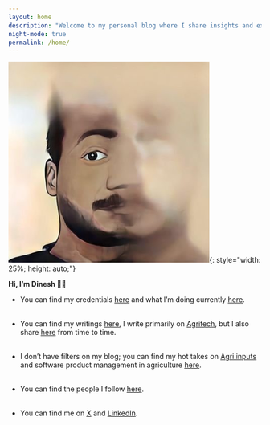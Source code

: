 ```yaml
---
layout: home
description: "Welcome to my personal blog where I share insights and experiences."
night-mode: true
permalink: /home/
---
```

![itsme](dinesh.jpg){: style="width: 25%; height: auto;"}<br>

**Hi, I’m Dinesh 👋🏻**

- You can find my credentials [<u>here</u>]({{site.baseurl}}/about/) and what I’m doing currently [<u>here</u>]({{site.baseurl}}/what_im_doin_now/).<br><br>
- You can find my writings [<u>here</u>](/blog/), I write primarily on [<u>Agritech</u>](/agriculture/), but I also share [<u>here</u>](/random_musings/) from time to time.<br><br>
- I don’t have filters on my blog; you can find my hot takes on [<u>Agri inputs</u>](/agri_inputs/) and software product management in agriculture [<u>here</u>](/product_management_posts/).<br><br>
- You can find the people I follow [<u>here</u>]({{site.baseurl}}/people_i_follow/).<br><br>

- You can find me on [<u>X</u>](https://twitter.com/din8sh) and [<u>LinkedIn</u>](https://linkedin.com/in/din8sh).<br><br>